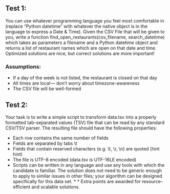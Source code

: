 ## Test 1:
You can use whatever programming language you feel most comfortable in (replace “Python datetime” with whatever the native object is in the language to express a Date & Time).
Given the CSV File that will be given to you, write a function find_open_restaurants(csv_filename, search_datetime) which takes as parameters a filename and a Python datetime object and returns a list of restaurant names which are open on that date and time. Optimized solutions are nice, but correct solutions are more important!
### Assumptions:
* If a day of the week is not listed, the restaurant is closed on that day
* All times are local — don’t worry about timezone-awareness
* The CSV file will be well-formed


## Test 2:
Your task is to write a simple script to transform data.tsv into a properly formatted tab-separated values (TSV) file that can be read by any standard CSV/TSV parser. The resulting file should have the following properties:
* Each row contains the same number of fields
* Fields are separated by tabs \t
* Fields that contain reserved characters (e.g. \t, \r, \n) are quoted (hint hint)
* The file is UTF-8 encoded (data.tsv is UTF-16LE encoded)
* Scripts can be written in any language and use any tools with which the candidate is familiar. The solution does not need to be generic enough to apply to similar issues in other files; your algorithm can be designed specifically for this data set. * * Extra points are awarded for resource-efficient and scalable solutions.
